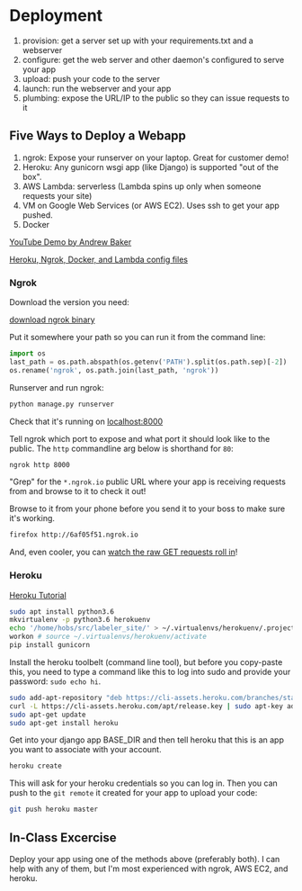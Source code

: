 # Deployment

1. provision: get a server set up with your requirements.txt and a webserver
2. configure: get the web server and other daemon's configured to serve your app
3. upload: push your code to the server
4. launch: run the webserver and your app
5. plumbing: expose the URL/IP to the public so they can issue requests to it

## Five Ways to Deploy a Webapp

1. ngrok: Expose your runserver on your laptop. Great for customer demo!
2. Heroku: Any gunicorn wsgi app (like Django) is supported "out of the box".
3. AWS Lambda: serverless (Lambda spins up only when someone requests your site)
4. VM on Google Web Services (or AWS EC2). Uses ssh to get your app pushed.
5. Docker

[YouTube Demo by Andrew Baker](https://youtu.be/vGphzPLemZE)

[Heroku, Ngrok, Docker, and Lambda config files](https://github.com/atbaker/five-ways-to-deploy)

### Ngrok

Download the version you need:

[download ngrok binary](https://ngrok.com/download)

Put it somewhere your path so you can run it from the command line:

```python
import os
last_path = os.path.abspath(os.getenv('PATH').split(os.path.sep)[-2])
os.rename('ngrok', os.path.join(last_path, 'ngrok'))
```

Runserver and run ngrok:

```bash
python manage.py runserver
```

Check that it's running on [localhost:8000](http://localhost:8000)

Tell ngrok which port to expose and what port it should look like to the public.
The `http` commandline arg below is shorthand for `80`:

```bash
ngrok http 8000
```

"Grep" for the `*.ngrok.io` public URL where your app is receiving requests from and browse to it to check it out!

Browse to it from your phone before you send it to your boss to make sure it's working. 

```bash
firefox http://6af05f51.ngrok.io
```

And, even cooler, you can [watch the raw GET requests roll in](http://localhost:4040/inspect/http)!

### Heroku

[Heroku Tutorial](https://devcenter.heroku.com/articles/getting-started-with-python#introduction)

```bash
sudo apt install python3.6
mkvirtualenv -p python3.6 herokuenv
echo '/home/hobs/src/labeler_site/' > ~/.virtualenvs/herokuenv/.project
workon # source ~/.virtualenvs/herokuenv/activate
pip install gunicorn
```

Install the heroku toolbelt (command line tool), but before you copy-paste this, you need to type a command like this to log into sudo and provide your password: `sudo echo hi`. 

```bash
sudo add-apt-repository "deb https://cli-assets.heroku.com/branches/stable/apt ./"
curl -L https://cli-assets.heroku.com/apt/release.key | sudo apt-key add -
sudo apt-get update
sudo apt-get install heroku
``` 

Get into your django app BASE_DIR and then tell heroku that this is an app you want to associate with your account.

```bash
heroku create
```

This will ask for your heroku credentials so you can log in.
Then you can push to the `git remote` it created for your app to upload your code:

```bash
git push heroku master
```


## In-Class Excercise

Deploy your app using one of the methods above (preferably both).
I can help with any of them, but I'm most experienced with ngrok, AWS EC2, and heroku.


